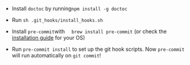 - Install `doctoc` by running`npm install -g doctoc`

- Run `sh .git_hooks/install_hooks.sh `
- Install `pre-commit`with
`  brew install pre-commit` (or check the [installation guide](https://pre-commit.com/) for your OS)
- Run `pre-commit install` to set up the git hook scripts. Now `pre-commit` will run automatically on `git commit`!
